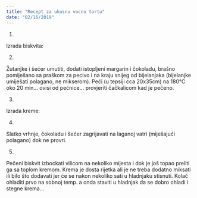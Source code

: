 ```yaml
--- 
title: "Recept za ukusnu vocnu tortu"
date: "02/16/2019"
---
```


1.
Izrada biskvita:

2.
Žutanjke i šećer umutiti, dodati istopljeni margarin i čokoladu, brašno pomiješano sa praškom za pecivo i na kraju snijeg od bijelanjaka (bijelanjke umiješati polagano, ne mikserom). Peći (u tepsiji cca 20x35cm)  na 180°C oko 20 min… ovisi od pećnice… provjeriti čačkalicom kad je pečeno.

3.
Izrada kreme:

4.
Slatko vrhnje, čokoladu i šećer zagrijavati na laganoj vatri (miješajući polagano) dok ne provri.

5.
Pečeni biskvit izbockati vilicom na nekoliko mijesta i dok je još topao preliti ga sa toplom kremom. Krema je dosta rijetka ali je ne treba dodatno miksati ili bilo što dodavati jer će se nakon nekoliko sati u hladnjaku stisnuti. Kolač ohladiti prvo na sobnoj temp. a onda staviti u hladnjak da se dobro ohladi i stegne krema…


